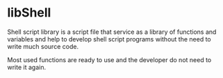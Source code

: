 # libShell

Shell script library is a script file that service as a library of functions and variables and help to develop shell script programs without the need to write much source code.

Most used functions are ready to use and the developer do not need to write it again.
